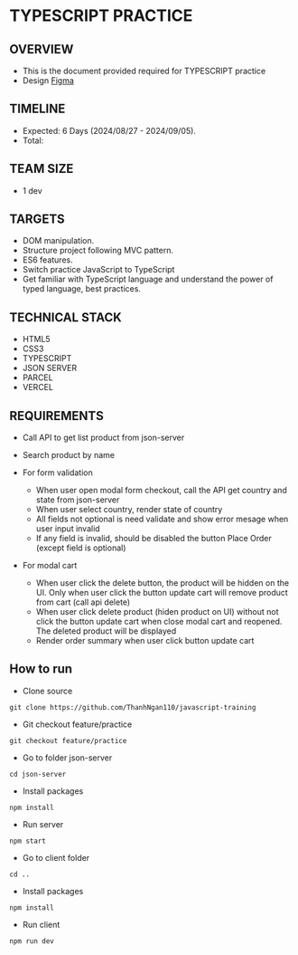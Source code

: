 # TYPESCRIPT PRACTICE

## OVERVIEW

- This is the document provided required for TYPESCRIPT practice
- Design [Figma](<https://www.figma.com/file/4dPrq93GgtmlwmRfs7E3jf/Shopery---Organic-eCommerce-Shop-Website-Figma-Template-(Community)-(Community)?type=design&node-id=460-42486&mode=design&t=LfaCeksXjTSoiIBg-0>)

## TIMELINE

- Expected: 6 Days (2024/08/27 - 2024/09/05).
- Total: 

## TEAM SIZE

- 1 dev

## TARGETS

- DOM manipulation.
- Structure project following MVC pattern.
- ES6 features.
- Switch practice JavaScript to TypeScript
- Get familiar with TypeScript language and understand the power of typed language, best practices.

## TECHNICAL STACK

- HTML5
- CSS3
- TYPESCRIPT
- JSON SERVER
- PARCEL
- VERCEL

## REQUIREMENTS

- Call API to get list product from json-server

- Search product by name

- For form validation
    - When user open modal form checkout, call the API get country and state from json-server
    - When user select country, render state of country
    - All fields not optional is need validate and show error mesage when user input invalid
    - If any field is invalid, should be disabled the button Place Order (except field is optional)

- For modal cart
    - When user click the delete button, the product will be hidden on the UI. Only when user click the button update cart will remove product from cart (call api delete)
    - When user click delete product (hiden product on UI) without not click the button update cart when close modal cart and reopened. The deleted product will be displayed
    - Render order summary when user click button update cart

## How to run

- Clone source

```
git clone https://github.com/ThanhNgan110/javascript-training
```

- Git checkout feature/practice

```
git checkout feature/practice
```

- Go to folder json-server

```
cd json-server
```

- Install packages

```
npm install
```

- Run server

```
npm start
```

- Go to client folder

```
cd ..
```

- Install packages

```
npm install
```

- Run client

```
npm run dev
```


